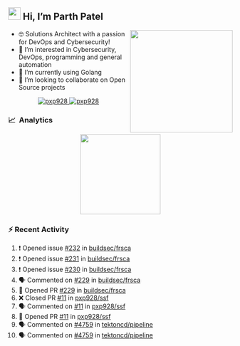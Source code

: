 ## <img src="https://github.com/TheDudeThatCode/TheDudeThatCode/blob/master/Assets/Hi.gif" width="28"> Hi, I’m Parth Patel

<img align="right"  src="https://media.giphy.com/media/PRgs2sn03T1xpCSWKe/giphy.gif" width="230">

- :nerd_face: Solutions Architect with a passion for DevOps and Cybersecurity!
- 👀  I’m interested in Cybersecurity, DevOps, programming and general automation
- 🌱  I’m currently using Golang
- 💞️  I’m looking to collaborate on Open Source projects

<p align="center">
  <a href="https://linkedin.com/in/pxp928" target="blank">
    <img src="https://img.shields.io/badge/linkedin-%230077B5.svg?&style=for-the-badge&logo=linkedin&logoColor=white" alt="pxp928" />
  </a>
  <a href="https://twitter.com/pxp928" target="blank">
    <img src="https://img.shields.io/badge/Twitter-1DA1F2?style=for-the-badge&logo=twitter&logoColor=white" alt="pxp928" />
  </a>
</p>

### 📈 &nbsp;Analytics

<p align="center">
  <a href="https://github.com/pxp928">
    <img height="180em" src="https://github-readme-stats-eight-theta.vercel.app/api?username=pxp928&show_icons=true&theme=radical&include_all_commits=true&count_private=true&line_height=26"/>
  </a>
</p>

### :zap: Recent Activity

<!--START_SECTION:activity-->
1. ❗️ Opened issue [#232](https://github.com/buildsec/frsca/issues/232) in [buildsec/frsca](https://github.com/buildsec/frsca)
2. ❗️ Opened issue [#231](https://github.com/buildsec/frsca/issues/231) in [buildsec/frsca](https://github.com/buildsec/frsca)
3. ❗️ Opened issue [#230](https://github.com/buildsec/frsca/issues/230) in [buildsec/frsca](https://github.com/buildsec/frsca)
4. 🗣 Commented on [#229](https://github.com/buildsec/frsca/issues/229) in [buildsec/frsca](https://github.com/buildsec/frsca)
5. 💪 Opened PR [#229](https://github.com/buildsec/frsca/pull/229) in [buildsec/frsca](https://github.com/buildsec/frsca)
6. ❌ Closed PR [#11](https://github.com/pxp928/ssf/pull/11) in [pxp928/ssf](https://github.com/pxp928/ssf)
7. 🗣 Commented on [#11](https://github.com/pxp928/ssf/issues/11) in [pxp928/ssf](https://github.com/pxp928/ssf)
8. 💪 Opened PR [#11](https://github.com/pxp928/ssf/pull/11) in [pxp928/ssf](https://github.com/pxp928/ssf)
9. 🗣 Commented on [#4759](https://github.com/tektoncd/pipeline/issues/4759) in [tektoncd/pipeline](https://github.com/tektoncd/pipeline)
10. 🗣 Commented on [#4759](https://github.com/tektoncd/pipeline/issues/4759) in [tektoncd/pipeline](https://github.com/tektoncd/pipeline)
<!--END_SECTION:activity-->

<!---
pxp928/pxp928 is a ✨ special ✨ repository because its `README.md` (this file) appears on your GitHub profile.
You can click the Preview link to take a look at your changes.
--->
